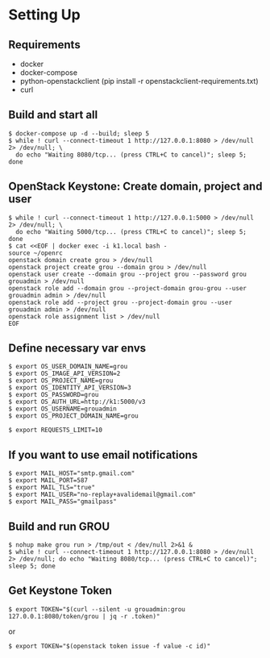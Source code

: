 # Setting Up

## Requirements

* docker
* docker-compose
* python-openstackclient (pip install -r openstackclient-requirements.txt)
* curl

## Build and start all

```
$ docker-compose up -d --build; sleep 5
$ while ! curl --connect-timeout 1 http://127.0.0.1:8080 > /dev/null 2> /dev/null; \
  do echo "Waiting 8080/tcp... (press CTRL+C to cancel)"; sleep 5; done
```

## OpenStack Keystone: Create domain, project and user

```
$ while ! curl --connect-timeout 1 http://127.0.0.1:5000 > /dev/null 2> /dev/null; \
  do echo "Waiting 5000/tcp... (press CTRL+C to cancel)"; sleep 5; done
$ cat <<EOF | docker exec -i k1.local bash -
source ~/openrc
openstack domain create grou > /dev/null
openstack project create grou --domain grou > /dev/null
openstack user create --domain grou --project grou --password grou grouadmin > /dev/null
openstack role add --domain grou --project-domain grou-grou --user grouadmin admin > /dev/null
openstack role add --project grou --project-domain grou --user grouadmin admin > /dev/null
openstack role assignment list > /dev/null
EOF
```

## Define necessary var envs

```
$ export OS_USER_DOMAIN_NAME=grou
$ export OS_IMAGE_API_VERSION=2
$ export OS_PROJECT_NAME=grou
$ export OS_IDENTITY_API_VERSION=3
$ export OS_PASSWORD=grou
$ export OS_AUTH_URL=http://k1:5000/v3
$ export OS_USERNAME=grouadmin
$ export OS_PROJECT_DOMAIN_NAME=grou

$ export REQUESTS_LIMIT=10

```


## If you want to use email notifications

```
$ export MAIL_HOST="smtp.gmail.com"
$ export MAIL_PORT=587
$ export MAIL_TLS="true"
$ export MAIL_USER="no-replay+avalidemail@gmail.com"
$ export MAIL_PASS="gmailpass"
```

## Build and run GROU

```
$ nohup make grou run > /tmp/out < /dev/null 2>&1 &
$ while ! curl --connect-timeout 1 http://127.0.0.1:8080 > /dev/null 2> /dev/null; do echo "Waiting 8080/tcp... (press CTRL+C to cancel)"; sleep 5; done
```

## Get Keystone Token

```
$ export TOKEN="$(curl --silent -u grouadmin:grou 127.0.0.1:8080/token/grou | jq -r .token)"
```
or
```
$ export TOKEN="$(openstack token issue -f value -c id)"
```
